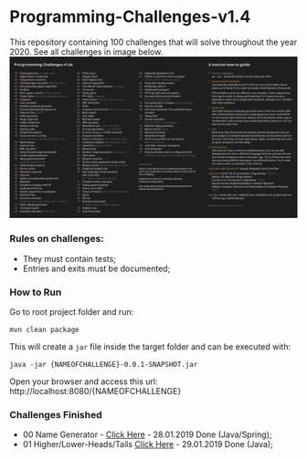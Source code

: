 # Programming-Challenges-v1.4

This repository containing 100 challenges that will solve throughout the year 2020. See all challenges in image below.
<img src="https://github.com/LukasGaedicke/Programming-Challenges-v1.4/blob/master/assets/challenges.jpg">
### Rules on challenges:
- They must contain tests;
- Entries and exits must be documented;

### How to Run
Go to root project folder and run: 
```
mvn clean package
```

This will create a `jar` file inside the target folder and can be executed with:
```
java -jar {NAMEOFCHALLENGE}-0.0.1-SNAPSHOT.jar
```

Open your browser and access this url: http://localhost:8080/{NAMEOFCHALLENGE}

### Challenges Finished

- 00 Name Generator - [Click Here](https://github.com/LukasGaedicke/Programming-Challenges-v1.4/tree/master/challenges/00-Namegenerator-API) - 28.01.2019 Done (Java/Spring); 
- 01 Higher/Lower-Heads/Tails [Click Here](https://github.com/LukasGaedicke/Programming-Challenges-v1.4/tree/master/challenges/01-HigherLowerHeadsTails) - 29.01.2019 Done (Java); 

